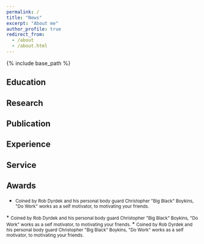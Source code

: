 ```yaml
---
permalink: /
title: "News"
excerpt: "About me"
author_profile: true
redirect_from: 
  - /about
  - /about.html
---
```


{% include base_path %}



Education
-----


Research
-----


Publication
-----

Experience
-----

Service
-----

Awards
-----

* <small>Coined by Rob Dyrdek and his personal body guard Christopher "Big Black" Boykins, "Do Work" works as a self motivator, to motivating your friends.
</small> 
* <small>Coined by Rob Dyrdek and his personal body guard Christopher "Big Black" Boykins, "Do Work" works as a self motivator, to motivating your friends.
</small> 
* <small>Coined by Rob Dyrdek and his personal body guard Christopher "Big Black" Boykins, "Do Work" works as a self motivator, to motivating your friends.
</small> 



















































